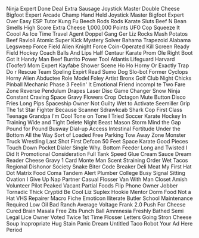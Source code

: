 Ninja Expert
Done Deal
Extra Sausage
Joystick Master
Double Cheese
Bigfoot Expert
Arcade Champ
Hand Held
Joystick Master
Bigfoot Expert
Over Easy
ESP Tutor
Kung Fu Beech
Rods Rods
Karate Sluts
Beef N Bean
Smells
High Score
Extra Cheese
1,000,000 Points
UFO Cop
Squeeze It
Coool As Ice
Time Travel Agent
Doppel Gang Ger
Liz Rocks
Mash Potatos
Beef Ravioli
Atomic Super Kick
Mystery Solver
Bahama Trapezoid
Alabama Legsweep
Force Field
Alien Knight Force
Coin-Operated
Kill Screen
Ready
Field Hockey Coach
Balls
And
Lips
Half Centaur
Karate Prom
Ole
Right Boot
Got It
Handy Man
Beef
Burrito
Power Tool
Atlantis Lifeguard
Harvard
(Toofer) Mom Expert
Kayfabe
Shower Scene
Ho Ho Horny
Or
Exactly
Trap Do r
Rescue Team
Speling Expirt
Read
Sumo Dog
Slo-bot
Former Cyclops
Horny
Alien Abductee
Role Model
Foley Artist
Bronx Golf Club
Night Chicks
Pinball Mechanic
Phase 3
Feelin' It
Emotional Friend
incompl te
Two Fare Zone
Reverse Pendulum
Drapes
Laser Disc
Game Changer
Snow Ninja
Constant Craving
Space Gravy
Flowers
Crop Octagon
Mute Button
Disco Fries
Long Pips
Spaceship Owner
Not Guilty
Wet to Activate
Seemiller Grip
The 1st Star Fighter
Because
Scanner
Sdrawkcab
Shark Cop
First Class
Teenage Grandpa
I'm Cool
Tone on Tone
I Tried
Soccer
Karate Hockey
In Training
Wide and Tight
Delete
Night Beast
Mason Storm
Mind the Gap
Pound for Pound
Busway
Dial-up Access
Intestinal Fortitude
Under the Bottom
All the Way
Sort of Loaded
Free Parking
Tow Away Zone
Monster Truck Wrestling
Last Shot First
Defcon 50
Feet
Space Karate
Good Pieces
Touch Down
Pocket Dialer
Single
Why.
Bottom Feeder
Long and Twisted
I Did It
Promotional Consideration
Full Tank
Speed Glue
Cream Sauce
Dream Reader
Cheese Gravy
1 Card Monte
Man Scent
Straining Order
Wet Tacos
Regional Dishonor Society
Snake Biter
Code Breaker
Deli Meat
My First Hat
Dot Matrix
Food Coma
Tandem Alert
Plumber College
Busy Signal
Sitting Ovation
I Give Up
Nap Partner
Casual Flosser
Van With Man
Closet Amish
Volunteer Pilot
Peaked
Vacant
Partial Foods
Flip Phone Owner
Jobber
Tornadic
Thick
Cryptid
Be Cool Liz
Suplex
Hookie Mentor
Dorm Food
Not a Hat
VHS Repairer
Macro Fiche
Emoticon Iliterate
Butler School
Maintenance Required
Low Oil
Bad Ranch
Average Voltage
Frank 2.0
Push For Cheese
Cured
Brain Masala
Free Zits
Punch Ball
Ammnesia
Freshly Bathed
Semi Legal
Lice Owner
Voted Twice
1st Time Flosser
Letters
Going Stron
Cheese Soup
Inapropriate
Hug Stain
Panic Dream
Untitled
Taco Robot
Your Ad Here
Period
